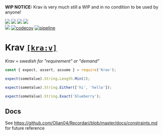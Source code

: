 __WIP NOTICE:__ Krav is very much still a WIP and in no condition to be used by anyone!

![](https://img.shields.io/npm/v/krav/latest.svg)
![](https://img.shields.io/npm/v/krav/canary.svg)
![](https://img.shields.io/npm/dt/krav.svg)
![](https://img.shields.io/npm/l/krav.svg) <br>
![](https://img.shields.io/npm/types/krav.svg)
[![codecov](https://img.shields.io/codecov/c/gh/olian04/krav.svg)](https://codecov.io/gh/Olian04/Krav)
[![pipeline](https://wdp9fww0r9.execute-api.us-west-2.amazonaws.com/production/badge/olian04/krav?label=pipeline)](https://wdp9fww0r9.execute-api.us-west-2.amazonaws.com/production/results/olian04/krav)

# Krav [`[kra:v]`](http://lexin.nada.kth.se/sound/v2/217164_1.mp3)

_Krav = swedish for "requirement" or "demand"_

```js
const { expect, assert, assume } = require('Krav');

expect(someValue).String.Length.Min(2);

expect(someValue).String.Either(['hi', 'hello']);

expect(someValue).String.Exact('blueberry');
```

## Docs

See https://github.com/Olian04/Recordari/blob/master/docs/constraints.md for future reference
